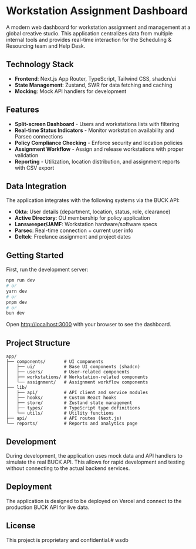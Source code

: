 # Workstation Assignment Dashboard

A modern web dashboard for workstation assignment and management at a global creative studio. This application centralizes data from multiple internal tools and provides real-time interaction for the Scheduling & Resourcing team and Help Desk.

## Technology Stack

- **Frontend**: Next.js App Router, TypeScript, Tailwind CSS, shadcn/ui
- **State Management**: Zustand, SWR for data fetching and caching
- **Mocking**: Mock API handlers for development

## Features

- **Split-screen Dashboard** - Users and workstations lists with filtering
- **Real-time Status Indicators** - Monitor workstation availability and Parsec connections
- **Policy Compliance Checking** - Enforce security and location policies
- **Assignment Workflow** - Assign and release workstations with proper validation
- **Reporting** - Utilization, location distribution, and assignment reports with CSV export

## Data Integration

The application integrates with the following systems via the BUCK API:

- **Okta**: User details (department, location, status, role, clearance)
- **Active Directory**: OU membership for policy application
- **Lansweeper/JAMF**: Workstation hardware/software specs
- **Parsec**: Real-time connection + current user info
- **Deltek**: Freelance assignment and project dates

## Getting Started

First, run the development server:

```bash
npm run dev
# or
yarn dev
# or
pnpm dev
# or
bun dev
```

Open [http://localhost:3000](http://localhost:3000) with your browser to see the dashboard.

## Project Structure

```
app/
├── components/       # UI components
│   ├── ui/           # Base UI components (shadcn)
│   ├── users/        # User-related components
│   ├── workstations/ # Workstation-related components
│   └── assignment/   # Assignment workflow components
├── lib/             
│   ├── api/          # API client and service modules
│   ├── hooks/        # Custom React hooks
│   ├── store/        # Zustand state management
│   ├── types/        # TypeScript type definitions
│   └── utils/        # Utility functions
├── api/              # API routes (Next.js)
└── reports/          # Reports and analytics page
```

## Development

During development, the application uses mock data and API handlers to simulate the real BUCK API. This allows for rapid development and testing without connecting to the actual backend services.

## Deployment

The application is designed to be deployed on Vercel and connect to the production BUCK API for live data.

## License

This project is proprietary and confidential.# wsdb
